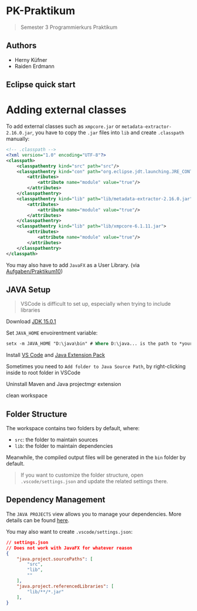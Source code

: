 # PK-Praktikum

> Semester 3 Programmierkurs Praktikum

## Authors

- Herny Küfner
- Raiden Erdmann

## Eclipse quick start

# Adding external classes

To add external classes such as `xmpcore.jar` or `metadata-extractor-2.16.0.jar`, you have to copy the `.jar` files into `lib` and create `.classpath` manually:

```xml
<!-- .classpath -->
<?xml version="1.0" encoding="UTF-8"?>
<classpath>
    <classpathentry kind="src" path="src"/>
    <classpathentry kind="con" path="org.eclipse.jdt.launching.JRE_CONTAINER">
        <attributes>
            <attribute name="module" value="true"/>
        </attributes>
    </classpathentry>
    <classpathentry kind="lib" path="lib/metadata-extractor-2.16.0.jar">
        <attributes>
            <attribute name="module" value="true"/>
        </attributes>
    </classpathentry>
    <classpathentry kind="lib" path="lib/xmpcore-6.1.11.jar">
        <attributes>
            <attribute name="module" value="true"/>
        </attributes>
    </classpathentry>
</classpath>
```

You may also have to add `JavaFX` as a User Library. (via [Aufgaben/Praktikum10](https://git.inf.fh-dortmund.de/01/raerd003/pk-praktikum/-/blob/dc2db234ccb0cdb057050f5d2925ea5454bff1c9/Aufgaben/praktikum10.pdf))


## JAVA Setup

> VSCode is difficult to set up, especially when trying to include libraries

Download [JDK 15.0.1](https://download.oracle.com/otn/java/jdk/15.0.1%2B9/51f4f36ad4ef43e39d0dfdbaf6549e32/jdk-15.0.1_windows-x64_bin.exe)

Set `JAVA_HOME` envoirentment variable:

```ps
setx -m JAVA_HOME "D:\java\bin" # Where D:\java... is the path to *your* java
```

Install [VS Code][1] and [Java Extension Pack][2]

[1]: https://code.visualstudio.com/Download
[2]: https://marketplace.visualstudio.com/items?itemName=vscjava.vscode-java-pack

Sometimes you need to `Add folder to Java Source Path`, by right-clicking inside to root folder in VSCode

Uninstall Maven and Java projectmgr extension

clean workspace

## Folder Structure

The workspace contains two folders by default, where:

- `src`: the folder to maintain sources
- `lib`: the folder to maintain dependencies

Meanwhile, the compiled output files will be generated in the `bin` folder by default.

> If you want to customize the folder structure, open `.vscode/settings.json` and update the related settings there.

## Dependency Management

The `JAVA PROJECTS` view allows you to manage your dependencies. More details can be found [here](https://github.com/microsoft/vscode-java-dependency#manage-dependencies).



You may also want to create `.vscode/settings.json`:
```json
// settings.json
// Does not work with JavaFX for whatever reason
{
    "java.project.sourcePaths": [
        "src",
        "lib",
        ""
    ],
    "java.project.referencedLibraries": [
        "lib/**/*.jar"
    ],
}
```